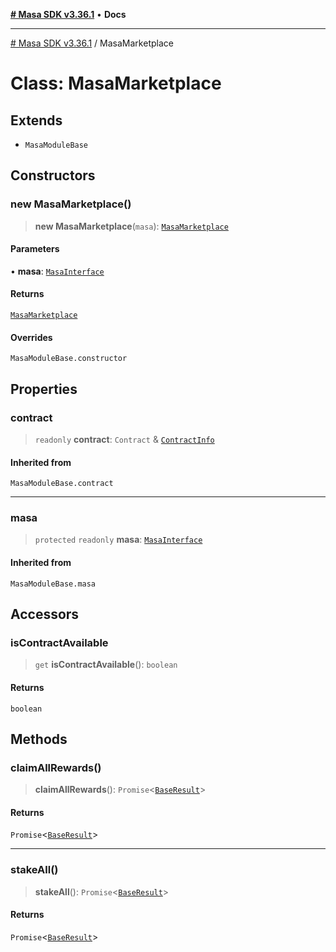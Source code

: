 [**# Masa SDK v3.36.1**](../README.md) • **Docs**

***

[# Masa SDK v3.36.1](../globals.md) / MasaMarketplace

# Class: MasaMarketplace

## Extends

- `MasaModuleBase`

## Constructors

### new MasaMarketplace()

> **new MasaMarketplace**(`masa`): [`MasaMarketplace`](MasaMarketplace.md)

#### Parameters

• **masa**: [`MasaInterface`](../interfaces/MasaInterface.md)

#### Returns

[`MasaMarketplace`](MasaMarketplace.md)

#### Overrides

`MasaModuleBase.constructor`

## Properties

### contract

> `readonly` **contract**: `Contract` & [`ContractInfo`](../interfaces/ContractInfo.md)

#### Inherited from

`MasaModuleBase.contract`

***

### masa

> `protected` `readonly` **masa**: [`MasaInterface`](../interfaces/MasaInterface.md)

#### Inherited from

`MasaModuleBase.masa`

## Accessors

### isContractAvailable

> `get` **isContractAvailable**(): `boolean`

#### Returns

`boolean`

## Methods

### claimAllRewards()

> **claimAllRewards**(): `Promise`\<[`BaseResult`](../interfaces/BaseResult.md)\>

#### Returns

`Promise`\<[`BaseResult`](../interfaces/BaseResult.md)\>

***

### stakeAll()

> **stakeAll**(): `Promise`\<[`BaseResult`](../interfaces/BaseResult.md)\>

#### Returns

`Promise`\<[`BaseResult`](../interfaces/BaseResult.md)\>
